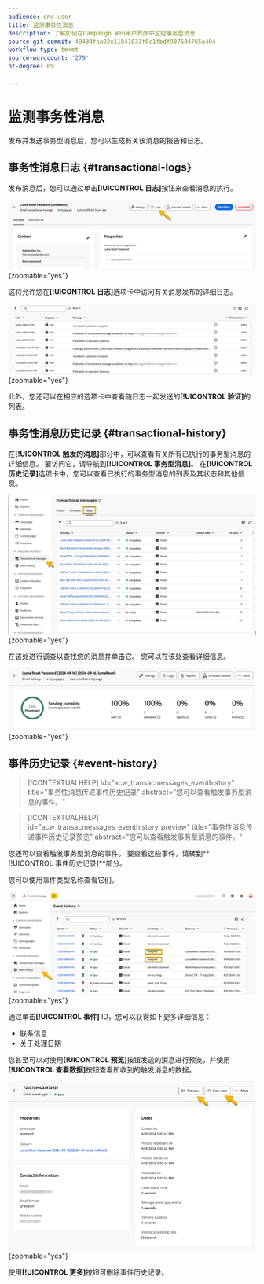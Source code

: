 ```yaml
---
audience: end-user
title: 监测事务性消息
description: 了解如何在Campaign Web用户界面中监控事务型消息
source-git-commit: 49434faa92e11841033f0c1fbdf907504765a404
workflow-type: tm+mt
source-wordcount: '279'
ht-degree: 0%

---
```


# 监测事务性消息

发布并发送事务型消息后，您可以生成有关该消息的报告和日志。

## 事务性消息日志 {#transactional-logs}

发布消息后，您可以通过单击&#x200B;**[!UICONTROL 日志]**&#x200B;按钮来查看消息的执行。

![](assets/transactional-logs.png){zoomable="yes"}

这将允许您在&#x200B;**[!UICONTROL 日志]**&#x200B;选项卡中访问有关消息发布的详细日志。

![](assets/transactional-logslist.png){zoomable="yes"}

此外，您还可以在相应的选项卡中查看随日志一起发送的&#x200B;**[!UICONTROL 验证]**&#x200B;的列表。

## 事务性消息历史记录 {#transactional-history}

在&#x200B;**[!UICONTROL 触发的消息]**&#x200B;部分中，可以查看有关所有已执行的事务型消息的详细信息。 要访问它，请导航到&#x200B;**[!UICONTROL 事务型消息]**。 在&#x200B;**[!UICONTROL 历史记录]**&#x200B;选项卡中，您可以查看已执行的事务型消息的列表及其状态和其他信息。

![](assets/transactional-history.png){zoomable="yes"}

在该处进行调查以查找您的消息并单击它。
您可以在该处查看详细信息。

![](assets/transactional-reporting.png){zoomable="yes"}

## 事件历史记录 {#event-history}

>[!CONTEXTUALHELP]
>id="acw_transacmessages_eventhistory"
>title="事务性消息传递事件历史记录"
>abstract="您可以查看触发事务型消息的事件。"

>[!CONTEXTUALHELP]
>id="acw_transacmessages_eventhistory_preview"
>title="事务性消息传递事件历史记录预览"
>abstract="您可以查看触发事务型消息的事件。"

您还可以查看触发事务型消息的事件。
要查看这些事件，请转到**[!UICONTROL 事件历史记录]**&#x200B;部分。

您可以使用事件类型名称查看它们。

![](assets/event-history.png){zoomable="yes"}

通过单击&#x200B;**[!UICONTROL 事件]** ID，您可以获得如下更多详细信息：

* 联系信息
* 关于处理日期

您甚至可以对使用&#x200B;**[!UICONTROL 预览]**&#x200B;按钮发送的消息进行预览，并使用&#x200B;**[!UICONTROL 查看数据]**&#x200B;按钮查看所收到的触发消息的数据。

![](assets/event-details.png){zoomable="yes"}

使用&#x200B;**[!UICONTROL 更多]**&#x200B;按钮可删除事件历史记录。

